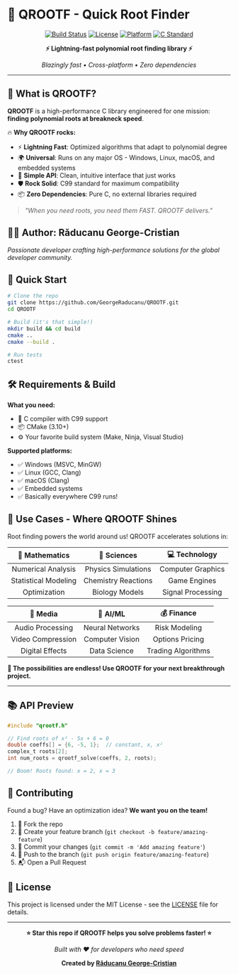 # 🚀 QROOTF - Quick Root Finder

<div align="center">

[![Build Status](https://img.shields.io/badge/build-passing-brightgreen)](#)
[![License](https://img.shields.io/badge/license-MIT-blue)](#)
[![Platform](https://img.shields.io/badge/platform-cross--platform-orange)](#)
[![C Standard](https://img.shields.io/badge/C-C99-blue)](#)

**⚡ Lightning-fast polynomial root finding library ⚡**

*Blazingly fast • Cross-platform • Zero dependencies*

</div>

---

## 🎯 What is QROOTF?

**QROOTF** is a high-performance C library engineered for one mission: **finding polynomial roots at breakneck speed**. 

🔥 **Why QROOTF rocks:**
- ⚡ **Lightning Fast**: Optimized algorithms that adapt to polynomial degree
- 🌍 **Universal**: Runs on any major OS - Windows, Linux, macOS, and embedded systems
- 🎯 **Simple API**: Clean, intuitive interface that just works
- 🛡️ **Rock Solid**: C99 standard for maximum compatibility
- 📦 **Zero Dependencies**: Pure C, no external libraries required

> *"When you need roots, you need them FAST. QROOTF delivers."*

## 👨‍💻 Author: Răducanu George-Cristian

*Passionate developer crafting high-performance solutions for the global developer community.*

## 🚀 Quick Start

```bash
# Clone the repo
git clone https://github.com/GeorgeRaducanu/QROOTF.git
cd QROOTF

# Build (it's that simple!)
mkdir build && cd build
cmake ..
cmake --build .

# Run tests
ctest
```

## 🛠️ Requirements & Build

**What you need:**
- 🔧 C compiler with C99 support
- 📦 CMake (3.10+)
- ⚙️ Your favorite build system (Make, Ninja, Visual Studio)

**Supported platforms:**
- ✅ Windows (MSVC, MinGW)
- ✅ Linux (GCC, Clang)
- ✅ macOS (Clang)
- ✅ Embedded systems
- ✅ Basically everywhere C99 runs!

## 🎯 Use Cases - Where QROOTF Shines

Root finding powers the world around us! QROOTF accelerates solutions in:

<div align="center">

| 🧮 **Mathematics** | 🔬 **Sciences** | 💻 **Technology** |
|:---:|:---:|:---:|
| Numerical Analysis | Physics Simulations | Computer Graphics |
| Statistical Modeling | Chemistry Reactions | Game Engines |
| Optimization | Biology Models | Signal Processing |

| 🎨 **Media** | 🤖 **AI/ML** | 💰 **Finance** |
|:---:|:---:|:---:|
| Audio Processing | Neural Networks | Risk Modeling |
| Video Compression | Computer Vision | Options Pricing |
| Digital Effects | Data Science | Trading Algorithms |

</div>

**🌟 The possibilities are endless! Use QROOTF for your next breakthrough project.**

---

## 📚 API Preview

```c
#include "qrootf.h"

// Find roots of x² - 5x + 6 = 0
double coeffs[] = {6, -5, 1};  // constant, x, x²
complex_t roots[2];
int num_roots = qrootf_solve(coeffs, 2, roots);

// Boom! Roots found: x = 2, x = 3
```

## 🤝 Contributing

Found a bug? Have an optimization idea? **We want you on the team!**

1. 🍴 Fork the repo
2. 🌿 Create your feature branch (`git checkout -b feature/amazing-feature`)
3. 💾 Commit your changes (`git commit -m 'Add amazing feature'`)
4. 🚀 Push to the branch (`git push origin feature/amazing-feature`)
5. 📬 Open a Pull Request

## 📄 License

This project is licensed under the MIT License - see the [LICENSE](LICENSE) file for details.

---

<div align="center">

**⭐ Star this repo if QROOTF helps you solve problems faster! ⭐**

*Built with ❤️ for developers who need speed*

**Created by [Răducanu George-Cristian](https://github.com/GeorgeRaducanu)**

</div>

